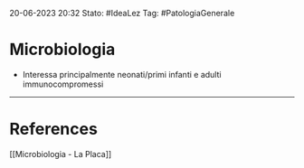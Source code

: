20-06-2023 20:32
Stato: #IdeaLez
Tag: #PatologiaGenerale 

# Microbiologia
- Interessa principalmente neonati/primi infanti e adulti immunocompromessi






---
# References 

[[Microbiologia - La Placa]]